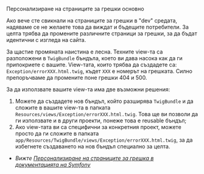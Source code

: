 Персонализиране на страниците за грешки
основно

Ако вече сте свикнали на страниците за грешки в "dev" средата, надяваме се не желаете това да виждат и бъдещите потребители. За целта трябва да промените различните страници за грешки, за да бъдат идентични с изгледа на сайта.

За щастие промяната наистина е лесна. Техните view-та са разположени в `TwigBundle` бъндъла, което ви дава насока как да ги припокриете с вашите. View-тата, които трябва да създадете са: `Exception/errorXXX.html.twig`, къдет `XXX` е номерът на грешката. Силно препоръчваме да промените поне грешки 404 и 500.

За да използвате вашите view-та има две възможни решения:

1. Можете да създадете нов бъндъл, който разширява `TwigBundle` и да сложите в вашите view-та в папката `Resources/views/Exception/errorXXX.html.twig`. Това ще ви позволи да ги използвате и в други проекти, понеже това е reusable бъндъл;
2. Ако view-тата ви са специфични за конкретния проект, можете просто да ги сложите в папката `app/Resources/TwigBundle/views/Exception/errorXXX.html.twig`, за да избегнете създаването на нов бъндъл специално за целта.

* _Вижте [Персонализиране на страниците за грешка в документацията на Symfony](http://symfony.com/doc/master/cookbook/controller/error_pages.html)_
